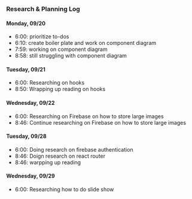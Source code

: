 ### Research & Planning Log
#### Monday, 09/20
* 6:00: prioritize to-dos
* 6:10: create boiler plate and work on component diagram
* 7:59: working on component diagram
* 8:58: still struggling with component diagram
#### Tuesday, 09/21
* 6:00: Researching on hooks
* 8:50: Wrapping up reading on hooks
#### Wednesday, 09/22
* 6:00: Researching on Firebase on how to store large images
* 8:46: Continue researching on Firebase on how to store large images
#### Tuesday, 09/28
* 6:00: Doing research on firebase authentication
* 8:46: Doign research on react router
* 8:46: warpping up reading
#### Wednesday, 09/29
* 6:00: Researching how to do slide show